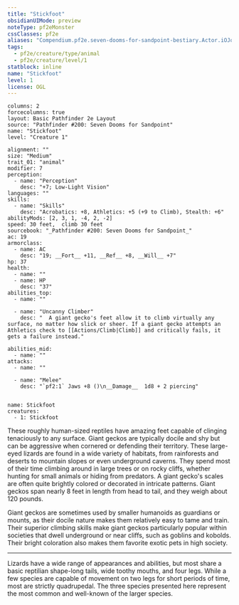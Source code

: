 ```yaml
---
title: "Stickfoot"
obsidianUIMode: preview
noteType: pf2eMonster
cssClasses: pf2e
aliases: "Compendium.pf2e.seven-dooms-for-sandpoint-bestiary.Actor.iOJqWQMDoqBqmmCg" 
tags:
  - pf2e/creature/type/animal
  - pf2e/creature/level/1
statblock: inline
name: "Stickfoot"
level: 1
license: OGL
---
```


```statblock
columns: 2
forcecolumns: true
layout: Basic Pathfinder 2e Layout
source: "Pathfinder #200: Seven Dooms for Sandpoint"
name: "Stickfoot"
level: "Creature 1"

alignment: ""
size: "Medium"
trait_01: "animal"
modifier: 7
perception:
  - name: "Perception"
    desc: "+7; Low-Light Vision"
languages: ""
skills:
  - name: "Skills"
    desc: "Acrobatics: +8, Athletics: +5 (+9 to Climb), Stealth: +6"
abilityMods: [2, 3, 1, -4, 2, -2]
speed: 30 feet,  climb 30 feet
sourcebook: "_Pathfinder #200: Seven Dooms for Sandpoint_"
ac: 19
armorclass:
  - name: AC
    desc: "19; __Fort__ +11, __Ref__ +8, __Will__ +7"
hp: 37
health:
  - name: ""
  - name: HP
    desc: "37"
abilities_top:
  - name: ""

  - name: "Uncanny Climber"
    desc: "  A giant gecko's feet allow it to climb virtually any surface, no matter how slick or sheer. If a giant gecko attempts an Athletics check to [[Actions/Climb|Climb]] and critically fails, it gets a failure instead."

abilities_mid:
  - name: ""
attacks:
  - name: ""

  - name: "Melee"
    desc: "`pf2:1` Jaws +8 ()\n__Damage__  1d8 + 2 piercing"
 
```

```encounter-table
name: Stickfoot
creatures:
  - 1: Stickfoot
```



These roughly human-sized reptiles have amazing feet capable of clinging tenaciously to any surface. Giant geckos are typically docile and shy but can be aggressive when cornered or defending their territory. These large-eyed lizards are found in a wide variety of habitats, from rainforests and deserts to mountain slopes or even underground caverns. They spend most of their time climbing around in large trees or on rocky cliffs, whether hunting for small animals or hiding from predators. A giant gecko's scales are often quite brightly colored or decorated in intricate patterns. Giant geckos span nearly 8 feet in length from head to tail, and they weigh about 120 pounds.

Giant geckos are sometimes used by smaller humanoids as guardians or mounts, as their docile nature makes them relatively easy to tame and train. Their superior climbing skills make giant geckos particularly popular within societies that dwell underground or near cliffs, such as goblins and kobolds. Their bright coloration also makes them favorite exotic pets in high society.

* * *

Lizards have a wide range of appearances and abilities, but most share a basic reptilian shape-long tails, wide toothy mouths, and four legs. While a few species are capable of movement on two legs for short periods of time, most are strictly quadrupedal. The three species presented here represent the most common and well-known of the larger species.
